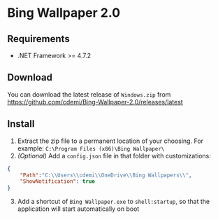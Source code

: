 # Bing Wallpaper 2.0

## Requirements

* .NET Framework >= 4.7.2

## Download

You can download the latest release of `Windows.zip` from <https://github.com/cdemi/Bing-Wallpaper-2.0/releases/latest>

## Install

1. Extract the zip file to a permanent location of your choosing. For example: `C:\Program Files (x86)\Bing Wallpaper\`
2. _(Optional)_ Add a `config.json` file in that folder with customizations:

```json
{
    "Path":"C:\\Users\\cdemi\\OneDrive\\Bing Wallpapers\\",
    "ShowNotification": true
}
```

3. Add a shortcut of `Bing Wallpaper.exe` to `shell:startup`, so that the application will start automatically on boot

